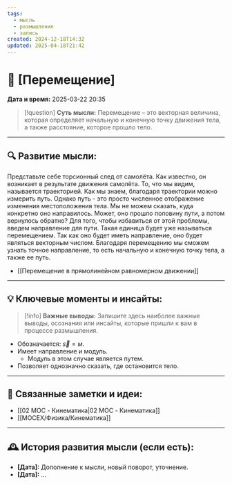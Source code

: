 ```yaml
---
tags:
  - мысль
  - размышление
  - запись
created: 2024-12-18T14:32
updated: 2025-04-18T21:42
---
```


# 💭  [Перемещение]

**Дата и время:** 2025-03-22 20:35

> [!question] **Суть мысли:**
> Перемещение – это векторная величина, которая определяет начальную и конечную точку движения тела, а также расстояние, которое прошло тело.

---

## 🔍 Развитие мысли:

Представьте себе торсионный след от самолёта. Как известно, он возникает в результате движения самолёта. То, что мы видим, называется траекторией. Как мы знаем, благодаря траектории можно измерить путь. Однако путь - это просто численное отображение изменения местоположения тела. Мы не можем сказать, куда конкретно оно направилось. Может, оно прошло половину пути, а потом вернулось обратно? Для того, чтобы избавиться от этой проблемы, введем направление для пути. Такая единица будет уже называться перемещением. Так как оно будет иметь направление, оно будет являться векторным числом. Благодаря перемещению мы сможем узнать точное направление, то есть начальную и конечную точку тела, а также ее путь.

- [[Перемещение в прямолинейном равномерном движении]]

---

## 💡 Ключевые моменты и инсайты:

> [!info] **Важные выводы:**
> Запишите здесь наиболее важные выводы, осознания или инсайты, которые пришли к вам в процессе размышления.

- Обозначается: $\vec{s} = м$.
- Имеет направление и модуль.
	- Модуль в этом случае является путем.
- Позволяет однозначно сказать, где остановится тело.

---

## 🔄 Связанные заметки и идеи:

- [[02 MOC - Кинематика|02 MOC - Кинематика]]
- [[MOCEX/Физика/Кинематика]]

---

## 🕰️ История развития мысли (если есть):

* **[Дата]:**  Дополнение к мысли, новый поворот, уточнение.
* **[Дата]:**  ...